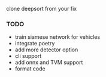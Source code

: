 clone deepsort from your fix

 ### TODO

 * train siamese network for vehicles
 * integrate poetry
 * add more detector option
 * cli support
 * add onnx and TVM support
 * format code
